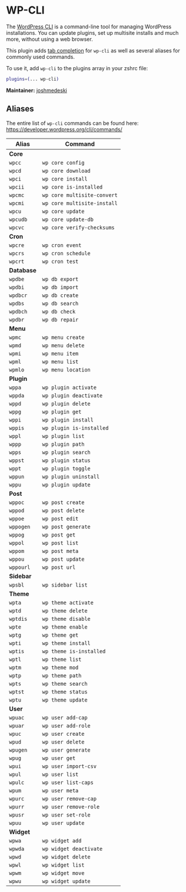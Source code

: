 # WP-CLI

The [WordPress CLI](https://wp-cli.org/) is a command-line tool for managing WordPress installations. You can update plugins, set up multisite installs and much more, without using a web browser.

This plugin adds [tab completion](https://wp-cli.org/#tab-completions) for `wp-cli` as well as several aliases for commonly used commands.

To use it, add `wp-cli` to the plugins array in your zshrc file:

```zsh
plugins=(... wp-cli)
```

**Maintainer:** [joshmedeski](https://github.com/joshmedeski)

## Aliases

The entire list of `wp-cli` commands can be found here: https://developer.wordpress.org/cli/commands/

| Alias     | Command                     |
|-----------|-----------------------------|
| **Core**                                |
| `wpcc`    | `wp core config`            |
| `wpcd`    | `wp core download`          |
| `wpci`    | `wp core install`           |
| `wpcii`   | `wp core is-installed`      |
| `wpcmc`   | `wp core multisite-convert` |
| `wpcmi`   | `wp core multisite-install` |
| `wpcu`    | `wp core update`            |
| `wpcudb`  | `wp core update-db`         |
| `wpcvc`   | `wp core verify-checksums`  |
| **Cron**                                |
| `wpcre`   | `wp cron event`             |
| `wpcrs`   | `wp cron schedule`          |
| `wpcrt`   | `wp cron test`              |
| **Database**                            |
| `wpdbe`   | `wp db export`              |
| `wpdbi`   | `wp db import`              |
| `wpdbcr`  | `wp db create`              |
| `wpdbs`   | `wp db search`              |
| `wpdbch`  | `wp db check`               |
| `wpdbr`   | `wp db repair`              |
| **Menu**                                |
| `wpmc`    | `wp menu create`            |
| `wpmd`    | `wp menu delete`            |
| `wpmi`    | `wp menu item`              |
| `wpml`    | `wp menu list`              |
| `wpmlo`   | `wp menu location`          |
| **Plugin**                              |
| `wppa`    | `wp plugin activate`        |
| `wppda`   | `wp plugin deactivate`      |
| `wppd`    | `wp plugin delete`          |
| `wppg`    | `wp plugin get`             |
| `wppi`    | `wp plugin install`         |
| `wppis`   | `wp plugin is-installed`    |
| `wppl`    | `wp plugin list`            |
| `wppp`    | `wp plugin path`            |
| `wpps`    | `wp plugin search`          |
| `wppst`   | `wp plugin status`          |
| `wppt`    | `wp plugin toggle`          |
| `wppun`   | `wp plugin uninstall`       |
| `wppu`    | `wp plugin update`          |
| **Post**                                |
| `wppoc`   | `wp post create`            |
| `wppod`   | `wp post delete`            |
| `wppoe`   | `wp post edit`              |
| `wppogen` | `wp post generate`          |
| `wppog`   | `wp post get`               |
| `wppol`   | `wp post list`              |
| `wppom`   | `wp post meta`              |
| `wppou`   | `wp post update`            |
| `wppourl` | `wp post url`               |
| **Sidebar**                             |
| `wpsbl`   | `wp sidebar list`           |
| **Theme**                               |
| `wpta`    | `wp theme activate`         |
| `wptd`    | `wp theme delete`           |
| `wptdis`  | `wp theme disable`          |
| `wpte`    | `wp theme enable`           |
| `wptg`    | `wp theme get`              |
| `wpti`    | `wp theme install`          |
| `wptis`   | `wp theme is-installed`     |
| `wptl`    | `wp theme list`             |
| `wptm`    | `wp theme mod`              |
| `wptp`    | `wp theme path`             |
| `wpts`    | `wp theme search`           |
| `wptst`   | `wp theme status`           |
| `wptu`    | `wp theme update`           |
| **User**                                |
| `wpuac`   | `wp user add-cap`           |
| `wpuar`   | `wp user add-role`          |
| `wpuc`    | `wp user create`            |
| `wpud`    | `wp user delete`            |
| `wpugen`  | `wp user generate`          |
| `wpug`    | `wp user get`               |
| `wpui`    | `wp user import-csv`        |
| `wpul`    | `wp user list`              |
| `wpulc`   | `wp user list-caps`         |
| `wpum`    | `wp user meta`              |
| `wpurc`   | `wp user remove-cap`        |
| `wpurr`   | `wp user remove-role`       |
| `wpusr`   | `wp user set-role`          |
| `wpuu`    | `wp user update`            |
| **Widget**                              |
| `wpwa`    | `wp widget add`             |
| `wpwda`   | `wp widget deactivate`      |
| `wpwd`    | `wp widget delete`          |
| `wpwl`    | `wp widget list`            |
| `wpwm`    | `wp widget move`            |
| `wpwu`    | `wp widget update`          |
